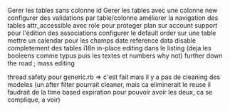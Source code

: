 Gerer les tables sans colonne id
Gerer les tables avec une colonne new
configurer des validations par table/colonne
améliorer la navigation des tables
attr_accessible avec role pour proteger plan sur account
support pour l'édition des associations
configurer le default order sur une table
mettre un calendar pour les champs date
reference data
disable completement des tables
i18n
in-place editing dans le listing (deja les booleens comme typus puis les textes et numbers why not)
further down the road ; mass editing

thread safety pour generic.rb => c'est fait mais il y a pas de cleaning des modeles (un after filter pourrait cleaner, mais ca eliminerait le reuse il faudrait de la time based expiration pour pouvoir avoir les deux, ca se complique, a voir)